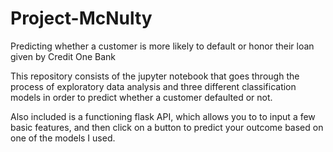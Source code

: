 # Project-McNulty
Predicting whether a customer is more likely to default or honor their loan given by Credit One Bank

This repository consists of the jupyter notebook that goes through the process of exploratory data analysis and three different classification models in order to predict whether a customer defaulted or not.

Also included is a functioning flask API, which allows you to to input a few basic features, and then click on a button to predict your outcome based on one of the models I used.
